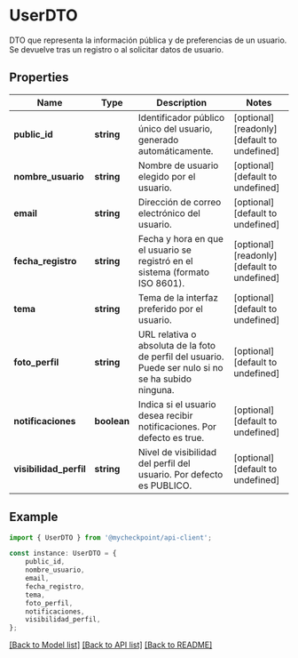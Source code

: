 # UserDTO

DTO que representa la información pública y de preferencias de un usuario. Se devuelve tras un registro o al solicitar datos de usuario.

## Properties

Name | Type | Description | Notes
------------ | ------------- | ------------- | -------------
**public_id** | **string** | Identificador público único del usuario, generado automáticamente. | [optional] [readonly] [default to undefined]
**nombre_usuario** | **string** | Nombre de usuario elegido por el usuario. | [optional] [default to undefined]
**email** | **string** | Dirección de correo electrónico del usuario. | [optional] [default to undefined]
**fecha_registro** | **string** | Fecha y hora en que el usuario se registró en el sistema (formato ISO 8601). | [optional] [readonly] [default to undefined]
**tema** | **string** | Tema de la interfaz preferido por el usuario. | [optional] [default to undefined]
**foto_perfil** | **string** | URL relativa o absoluta de la foto de perfil del usuario. Puede ser nulo si no se ha subido ninguna. | [optional] [default to undefined]
**notificaciones** | **boolean** | Indica si el usuario desea recibir notificaciones. Por defecto es true. | [optional] [default to undefined]
**visibilidad_perfil** | **string** | Nivel de visibilidad del perfil del usuario. Por defecto es PUBLICO. | [optional] [default to undefined]

## Example

```typescript
import { UserDTO } from '@mycheckpoint/api-client';

const instance: UserDTO = {
    public_id,
    nombre_usuario,
    email,
    fecha_registro,
    tema,
    foto_perfil,
    notificaciones,
    visibilidad_perfil,
};
```

[[Back to Model list]](../README.md#documentation-for-models) [[Back to API list]](../README.md#documentation-for-api-endpoints) [[Back to README]](../README.md)
